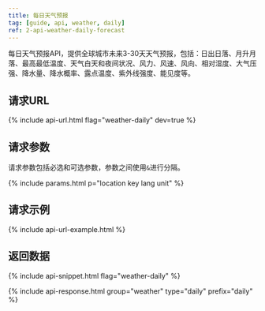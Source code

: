 ```yaml
---
title: 每日天气预报
tag: [guide, api, weather, daily]
ref: 2-api-weather-daily-forecast
---
```


每日天气预报API，提供全球城市未来3-30天天气预报，包括：日出日落、月升月落、最高最低温度、天气白天和夜间状况、风力、风速、风向、相对湿度、大气压强、降水量、降水概率、露点温度、紫外线强度、能见度等。

## 请求URL

{% include api-url.html flag="weather-daily" dev=true %}
  
## 请求参数

请求参数包括必选和可选参数，参数之间使用`&`进行分隔。

{% include params.html p="location key lang unit" %}

## 请求示例

{% include api-url-example.html %}

## 返回数据

{% include api-snippet.html flag="weather-daily" %}

{% include api-response.html group="weather" type="daily" prefix="daily" %}

